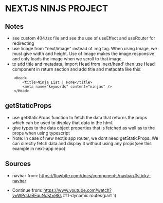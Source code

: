 # NEXTJS NINJS PROJECT


## Notes
- see custom 404.tsx file and see the use of useEffect and useRouter for redirecting
- use Image from "next/image" instead of img tag. When using Image, we must give width and height. Use of Image makes the image responsive and only loads the image when we scroll to that image.
- to add title and metadata, import Head from 'next/head' then use Head component in return section and add title and metadata like this:
```tsx
    <Head>
        <title>Ninja List | Home</title>
        <meta name="keywords" content="ninjas" />
    </Head>
```

## getStaticProps
- use getStaticProps function to fetch the data that returns the props which can be used to display that data in the html.
- give types to the data object properties that is fetched as well as to the props when using typescript
- Note: In case of new nextjs app router, we dont need getStaticProps. We can directly fetch data and display it without using any props(see this example in next-app repo).


## Sources
- navbar from:
 https://flowbite.com/docs/components/navbar/#sticky-navbar

- Continue from: 
https://www.youtube.com/watch?v=WPdJaBFquNc&t=98s #11-dynamic routes(part 1)

